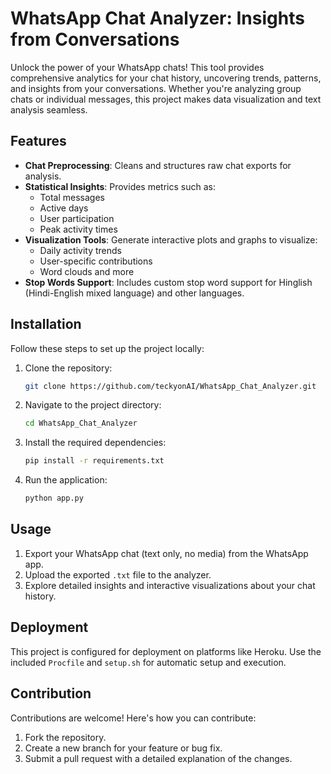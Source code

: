 # WhatsApp Chat Analyzer: Insights from Conversations

Unlock the power of your WhatsApp chats! This tool provides comprehensive analytics for your chat history, uncovering trends, patterns, and insights from your conversations. Whether you're analyzing group chats or individual messages, this project makes data visualization and text analysis seamless.

## Features
- **Chat Preprocessing**: Cleans and structures raw chat exports for analysis.
- **Statistical Insights**: Provides metrics such as:
  - Total messages
  - Active days
  - User participation
  - Peak activity times
- **Visualization Tools**: Generate interactive plots and graphs to visualize:
  - Daily activity trends
  - User-specific contributions
  - Word clouds and more
- **Stop Words Support**: Includes custom stop word support for Hinglish (Hindi-English mixed language) and other languages.

## Installation

Follow these steps to set up the project locally:

1. Clone the repository:
   ```bash
   git clone https://github.com/teckyonAI/WhatsApp_Chat_Analyzer.git
   
2. Navigate to the project directory:
   ```bash
   cd WhatsApp_Chat_Analyzer

3. Install the required dependencies:
    ```bash
    pip install -r requirements.txt

4. Run the application:
    ```bash
    python app.py

## Usage

1. Export your WhatsApp chat (text only, no media) from the WhatsApp app.
2. Upload the exported `.txt` file to the analyzer.
3. Explore detailed insights and interactive visualizations about your chat history.

## Deployment

This project is configured for deployment on platforms like Heroku. Use the included `Procfile` and `setup.sh` for automatic setup and execution.

## Contribution

Contributions are welcome! Here's how you can contribute:
1. Fork the repository.
2. Create a new branch for your feature or bug fix.
3. Submit a pull request with a detailed explanation of the changes.

